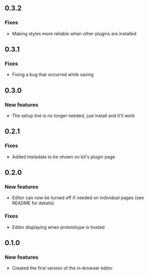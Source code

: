 ## 0.3.2

### Fixes

- Making styles more reliable when other plugins are installed

## 0.3.1

### Fixes

- Fixing a bug that occurred while saving

## 0.3.0

### New features

- The setup line is no longer needed, just install and it'll work

## 0.2.1

### Fixes

- Added metadata to be shown on kit's plugin page

## 0.2.0

### New features

- Editor can now be turned off if needed on individual pages (see README for details)

### Fixes

- Editor displaying when protototype is hosted 

## 0.1.0

### New features

- Created the first version of the in-browser editor
